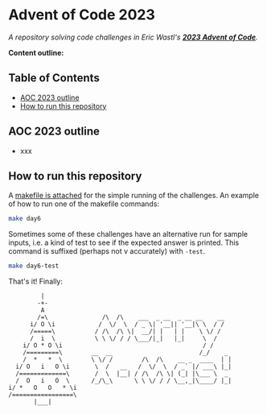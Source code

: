 # Advent of Code 2023

*A repository solving code challenges in Eric Wastl's **[2023 Advent of Code](https://adventofcode.com/)**.*

**Content outline:**

## Table of Contents

- [AOC 2023 outline](#aoc-2023-outline)
- [How to run this repository](#how-to-run-this-repository)

## AOC 2023 outline

- xxx

## How to run this repository

A [makefile is attached](https://calmcode.io/makefiles/the-problem.html) for the simple running of the challenges. An example of how to run one of the makefile commands:

```bash
make day6
```

Sometimes some of these challenges have an alternative run for sample inputs, i.e. a kind of test to see if the expected answer is printed. This command is suffixed (perhaps not v accurately) with `-test`.

```bash
make day6-test
```

That's it! Finally:

```ascii
         |
        -+-
         A
        /=\               /\  /\    ___  _ __  _ __ __    __
      i/ O \i            /  \/  \  / _ \| '__|| '__|\ \  / /
      /=====\           / /\  /\ \|  __/| |   | |    \ \/ /
      /  i  \           \ \ \/ / / \___/|_|   |_|     \  /
    i/ O * O \i                                       / /
    /=========\        __  __                        /_/    _
    /  *   *  \        \ \/ /        /\  /\    __ _  ____  | |
  i/ O   i   O \i       \  /   __   /  \/  \  / _` |/ ___\ |_|
  /=============\       /  \  |__| / /\  /\ \| (_| |\___ \  _
  /  O   i   O  \      /_/\_\      \ \ \/ / / \__,_|\____/ |_|
i/ *   O   O   * \i
/=================\
       |___|
```
